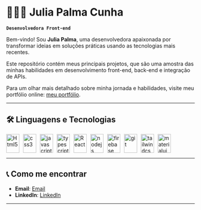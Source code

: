# 👩‍💻✨ Julia Palma Cunha

**`Desenvolvedora Front-end`**


Bem-vindo! Sou **Julia Palma**, uma desenvolvedora apaixonada por transformar ideias em soluções práticas usando as tecnologias mais recentes.

Este repositório contém meus principais projetos, que são uma amostra das minhas habilidades em desenvolvimento front-end, back-end e integração de APIs.

Para um olhar mais detalhado sobre minha jornada e habilidades, visite meu portfólio online: [meu portfólio](https://portifolio-dev-green.vercel.app/).

---

## 🛠️ Linguagens e Tecnologias


   <div style="display: flex; gap: 10px;">
  <img src="https://cdn.jsdelivr.net/gh/devicons/devicon/icons/html5/html5-original.svg" alt="Html5" width="35" height="50"/>
  <img src="https://cdn.jsdelivr.net/gh/devicons/devicon/icons/css3/css3-original.svg" alt="css3" width="35" height="50"/>
  <img src="https://cdn.jsdelivr.net/gh/devicons/devicon/icons/javascript/javascript-original.svg" alt="javascript" width="35" height="50"/>
  <img src="https://cdn.jsdelivr.net/gh/devicons/devicon/icons/typescript/typescript-original.svg" alt="typescript" width="35" height="50"/>
  <img src="https://cdn.jsdelivr.net/gh/devicons/devicon/icons/react/react-original.svg" alt="React" width="35" height="50"/>
  <img src="https://cdn.jsdelivr.net/gh/devicons/devicon/icons/nodejs/nodejs-original.svg" alt="nodejs" width="35" height="50"/>
  <img src="https://cdn.jsdelivr.net/gh/devicons/devicon/icons/firebase/firebase-original.svg" alt="firebase" width="35" height="50"/>
  <img src="https://cdn.jsdelivr.net/gh/devicons/devicon/icons/git/git-original.svg" alt="git" width="35" height="50"/>
  <img src="https://cdn.jsdelivr.net/gh/devicons/devicon/icons/tailwindcss/tailwindcss-original.svg" alt="tailwindcss" width="35" height="50"/>
  <img src="https://cdn.jsdelivr.net/gh/devicons/devicon/icons/materialui/materialui-original.svg" alt="materialui" width="35" height="50"/>
</div>


---

## 📞 Como me encontrar

- **Email**: [Email](mailto:juliapalmacunha@gmail.com)
- **LinkedIn**: [LinkedIn](https://www.linkedin.com/in/julia-palma-cunha/)


---
